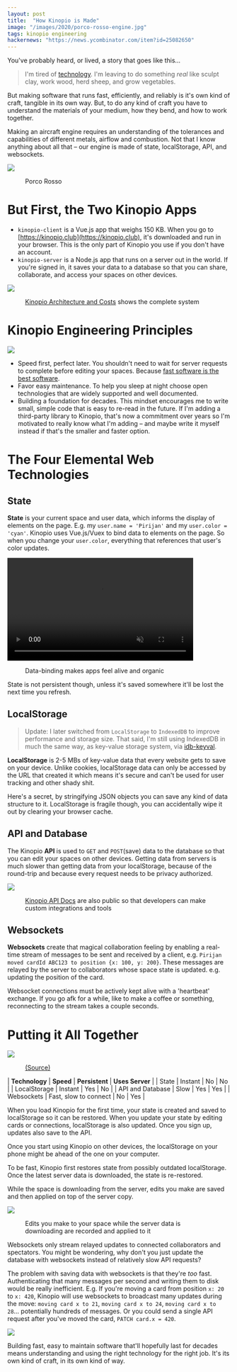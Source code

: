 ```yaml
---
layout: post
title:  "How Kinopio is Made"
image: "/images/2020/porco-rosso-engine.jpg"
tags: kinopio engineering
hackernews: "https://news.ycombinator.com/item?id=25082650"
---
```


You've probably heard, or lived, a story that goes like this…

> I'm tired of [technology](/why-software-is-slow-and-shitty.html). I'm leaving to do something _real_ like sculpt clay, work wood, herd sheep, and grow vegetables.

But making software that runs fast, efficiently, and reliably is it's own kind of  craft, tangible in its own way. But, to do any kind of craft you have to understand the materials of your medium, how they bend, and how to work together.

Making an aircraft engine requires an understanding of the tolerances and capabilities of different metals, airflow and combustion. Not that I know anything about all that – our engine is made of state, localStorage, API, and websockets.

<img src="/images/2020/porco-rosso-engine.jpg" class="large">
<figure>
  <figcaption>
    Porco Rosso
  </figcaption>
</figure>


# But First, the Two Kinopio Apps

- `kinopio-client` is a Vue.js app that weighs 150 KB. When you go to [https://kinopio.club](https://kinopio.club), it's downloaded and run in your browser. This is the only part of Kinopio you use if you don't have an account.
- `kinopio-server` is a Node.js app that runs on a server out in the world. If you're signed in, it saves your data to a database so that you can share, collaborate, and access your spaces on other devices.

<img src="/images/2020/architecture.png" class="large no-shadow">
<figure>
  <figcaption>
<a href="https://kinopio.club/kinopio-architecture-and-costs-JOGXFJ0FEMpS3crbh6U9k">Kinopio Architecture and Costs</a> shows the complete system
  </figcaption>
</figure>


# Kinopio Engineering Principles

<img src="/images/2020/desktop-computer.gif" class="no-shadow desktop-computer-icon">

- Speed first, perfect later. You shouldn't need to wait for server requests to complete before editing your spaces. Because [fast software is the best software](https://craigmod.com/essays/fast_software/).
- Favor easy maintenance. To help you sleep at night choose open technologies that are widely supported and well documented.
- Building a foundation for decades. This mindset encourages me to write small, simple code that is easy to re-read in the future. If I'm adding a third-party library to Kinopio, that's now a commitment over years so I'm motivated to really know what I'm adding – and maybe write it myself instead if that's the smaller and faster option.


# The Four Elemental Web Technologies

## State

**State** is your current space and user data, which informs the display of elements on the page. E.g. my `user.name = 'Pirijan'` and my `user.color = 'cyan'`. Kinopio uses Vue.js/Vuex to bind data to elements on the page. So when you change your `user.color`, everything that references that user's color updates.

<p>
	<video autoplay controls loop muted playsinline class="" width="420" height="232">
		<source src="/images/2020/edit-user-state.mp4">
	</video>
</p>
<figure>
  <figcaption>
Data-binding makes apps feel alive and organic
  </figcaption>
</figure>

State is not persistent though, unless it's saved somewhere it'll be lost the next time you refresh.

## LocalStorage

> Update: I later switched from `LocalStorage` to `IndexedDB` to improve performance and storage size. That said, I'm still using IndexedDB in much the same way, as key-value storage system, via [idb-keyval](https://github.com/jakearchibald/idb-keyval).

**LocalStorage** is 2-5 MBs of key-value data that every website gets to save on your device. Unlike cookies, localStorage data can only be accessed by the URL that created it which means it's secure and can't be used for user tracking and other shady shit.

Here's a secret, by stringifying JSON objects you can save any kind of data structure to it. LocalStorage is fragile though, you can accidentally wipe it out by clearing your browser cache.

## API and Database

The Kinopio **API** is used to `GET` and `POST`(save) data to the database so that you can edit your spaces on other devices. Getting data from servers is much slower than getting data from your localStorage, because of the round-trip and because every request needs to be privacy authorized.

<img src="/images/2020/api-docs.png" class="">
<figure>
  <figcaption>
<a href="https://help.kinopio.club/api">Kinopio API Docs</a> are  also public so that developers can make custom integrations and tools
  </figcaption>
</figure>

## Websockets

**Websockets** create that magical collaboration feeling by enabling a real-time stream of messages to be sent and received by a client, e.g. `Pirijan moved cardId ABC123 to position {x: 100, y: 200}`. These messages are relayed by the server to collaborators whose space state is updated. e.g. updating the position of the card.

Websocket connections must be actively kept alive with a 'heartbeat' exchange. If you go afk for a while, like to make a coffee or something, reconnecting to the stream takes a couple seconds.


# Putting it All Together

<img src="/images/2020/assembly.png" class="large no-shadow">
<figure>
  <figcaption>
<a href="https://www.are.na/block/3753956">(Source)</a>
  </figcaption>
</figure>

| **Technology** 	| **Speed** 	| **Persistent** 	| **Uses Server** |
| State 		| Instant 	| No 			| No |
| LocalStorage 		| Instant 	| Yes 			| No |
| API and Database 	| Slow 		| Yes 			| Yes |
| Websockets 		| Fast, slow to connect | No 		| Yes |

When you load Kinopio for the first time, your state is created and saved to localStorage so it can be restored. When you update your state by editing cards or connections, localStorage is also updated. Once you sign up, updates also save to the API.

Once you start using Kinopio on other devices, the localStorage on your phone might be ahead of the one on your computer.

To be fast, Kinopio first restores state from possibly outdated localStorage. Once the latest server data is downloaded, the state is re-restored.



While the space is downloading from the server, edits you make are saved and then applied on top of the server copy.

<img src="/images/2020/loading-space.png" class="no-shadow">
<figure>
  <figcaption>
  Edits you make to your space while the server data is downloading are recorded and applied to it
  </figcaption>
</figure>

Websockets only stream relayed updates to connected collaborators and spectators. You might be wondering, why don't you just update the database with websockets instead of relatively slow API requests?

The problem with saving data with websockets is that they're *too* fast. Authenticating that many messages per second and writing them to disk would be really inefficient. E.g. If you're moving a card from position `x: 20` to `x: 420`, Kinopio will use websockets to broadcast many updates during the move: `moving card x to 21`, `moving card x to 24`, `moving card x to 28`… potentially hundreds of messages. Or you could send a single API request after you've moved the card, `PATCH card.x = 420`.

<img src="/images/2020/cappuccino.png" class="no-shadow">

Building fast, easy to maintain software that'll hopefully last for decades means understanding and using the right technology for the right job. It's its own kind of craft, in its own kind of way.
